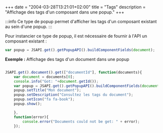 +++
date = "2004-03-28T13:21:01+02:00"
title = "Tags"
description = "Affichage des tags d'un composant dans une popup."
+++

:::info
Ce type de popup permet d'afficher les tags d'un composant existant au sein d'une popup.
:::


Pour instancier ce type de popup, il est nécessaire de fournir à l'API un composant existant : 

```javascript
var popup = JSAPI.get().getPopupAPI().buildComponentFields(document);
```

__Exemple :__  Affichage des tags d'un document dans une popup

```javascript

JSAPI.get().document().get(["documentId"], function(documents){
	var document = documents[0];
	console.info("Got: "+document.getId());
	var popup = JSAPI.get().getPopupAPI().buildComponentFields(document);
	popup.setTitle("Mon document");
	popup.setDescription("Consultez les tags du document");
	popup.setIcon("fa fa-book");
	popup.show();

	},
	function(error){
		console.error("Documents could not be get: " + error);
	});
```
